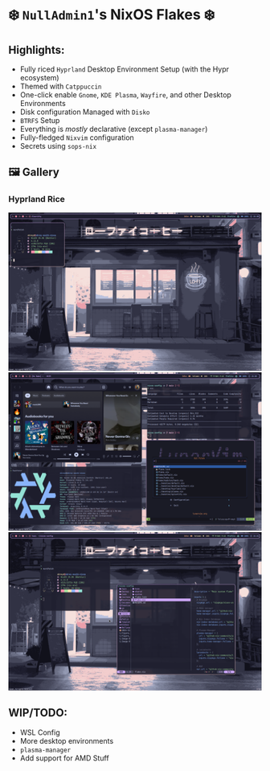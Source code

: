 # ❄️ `NullAdmin1`'s NixOS Flakes ❄️

## Highlights:
* Fully riced `Hyprland` Desktop Environment Setup (with the Hypr ecosystem)
* Themed with `Catppuccin`
* One-click enable `Gnome`, `KDE Plasma`, `Wayfire`, and other Desktop Environments
* Disk configuration Managed with `Disko`
* `BTRFS` Setup
* Everything is *mostly* declarative (except `plasma-manager`)
* Fully-fledged `Nixvim` configuration
* Secrets using `sops-nix`


## 🖼️ Gallery
### Hyprland Rice
![A picture of the Hyprland rice with a tiny terminal running Nerdfetch](./assets/plain.png)
![A picture of the Hyprland rice with multiple themed apps running](./assets/busy.png)
![A picture of the Hyprland rice with Nerdfetch and Yazi](./assets/nerdfetch_yazi.png)

## WIP/TODO:
* WSL Config
* More desktop environments
* `plasma-manager`
* Add support for AMD Stuff
